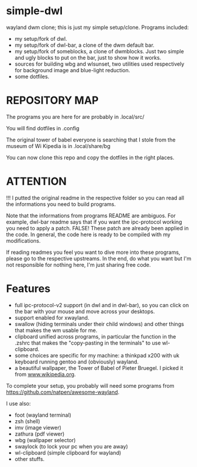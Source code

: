 # simple-dwl
wayland dwm clone; this is just my simple setup/clone.
Programs included:
- my setup/fork of dwl.
- my setup/fork of dwl-bar, a clone of the dwm default bar.
- my setup/fork of someblocks, a clone of dwmblocks. Just two simple and ugly blocks to put on the bar, just to show how it works.
- sources for building wbg and wlsunset, two utilities used respectively for background image and blue-light reduction.
- some dotfiles.

# REPOSITORY MAP

The programs you are here for are probably in .local/src/

You will find dotfiles in .config

The original tower of babel everyone is searching that I stole from the museum of Wi Kipedia is in .local/share/bg

You can now clone this repo and copy the dotfiles in the right places.

# ATTENTION

!!! I putted the original readme in the respective folder so you can read all the informations you need to build programs.

Note that the informations from programs README are ambiguos. For example, dwl-bar readme says that if you want the ipc-protocol working you need to apply a patch. FALSE! These patch are already been applied in the code. In general, the code here is ready to be compiled with my modifications.

If reading readmes you feel you want to dive more into these programs, please go to the respective upstreams. In the end, do what you want but I'm not responsible for nothing here, I'm just sharing free code.

# Features

- full ipc-protocol-v2 support (in dwl and in dwl-bar), so you can click on the bar with your mouse and move across your desktops.
- support enabled for xwayland.
- swallow (hiding terminals under their child windows) and other things that makes the wm usable for me.
- clipboard unified across programs, in particular the function in the .zshrc that makes the "copy-pasting in the terminals" to use wl-clipboard.
- some choices are specific for my machine: a thinkpad x200 with uk keyboard running gentoo and (obviously) wayland.
- a beautiful wallpaper, the Tower of Babel of Pieter Bruegel. I picked it from www.wikipedia.org.

To complete your setup, you probably will need some programs from https://github.com/natpen/awesome-wayland.

I use also:
- foot (wayland terminal)
- zsh (shell)
- imv (image viewer)
- zathura (pdf viewer)
- wbg (wallpaper selector)
- swaylock (to lock your pc when you are away)
- wl-clipboard (simple clipboard for wayland)
- other stuffs.

